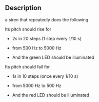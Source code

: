 ## Description
a siren that repeatedly does the following  

Its pitch should rise  for  

- 2s in 20 steps (1 step every 1/10 s) 

- from 500 Hz to 5000 Hz 

- And the green LED should be illuminated 

Its pitch should fall for  

- 1s in 10 steps (once every 1/10 s)  

- from 5000 Hz to 500 Hz 

- And the red LED should be illuminated 

